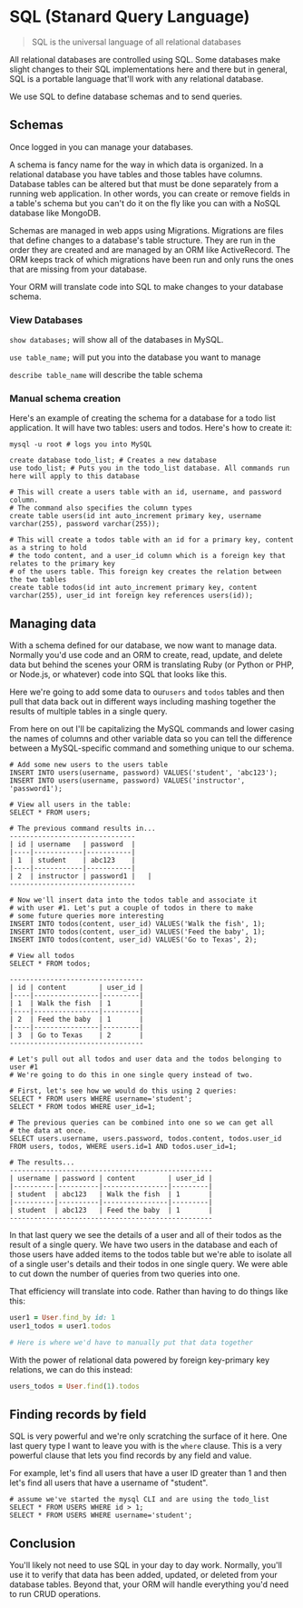# SQL (Stanard Query Language)

> SQL is the universal language of all relational databases

All relational databases are controlled using SQL. Some databases make slight changes to their SQL implementations here and there but in general, SQL is a portable language that'll work with any relational database.

We use SQL to define database schemas and to send queries.

<!-- ## Starting/Stopping/Restarting MySQL

To start, stop, or restart MySQL you can run one of these commands:

```
mysql.server start
mysql.server stop
mysql.server restart
```

Once the MySQL server daemon (program that runs in the background) is running you can access the CLI (or REPL) by running `mysql -u <username>`. By default a MySQL installation on a development machine will have a user named `root` with no password. In production you should create a unique user that only has permissions to edit the databases that you specify for security purposes.

Log into the MySQL command line by running `mysql -u root` -->

## Schemas

Once logged in you can manage your databases.

A schema is fancy name for the way in which data is organized. In a relational database you have tables and those tables have columns. Database tables can be altered but that must be done separately from a running web application. In other words, you can create or remove fields in a table's schema but you can't do it on the fly like you can with a NoSQL database like MongoDB.

Schemas are managed in web apps using Migrations. Migrations are files that define changes to a database's table structure. They are run in the order they are created and are managed by an ORM like ActiveRecord. The ORM keeps track of which migrations have been run and only runs the ones that are missing from your database. 

Your ORM will translate code into SQL to make changes to your database schema.

### View Databases

`show databases;` will show all of the databases in MySQL.

`use table_name;` will put you into the database you want to manage

`describe table_name` will describe the table schema

### Manual schema creation

Here's an example of creating the schema for a database for a todo list application. It will have two tables: users and todos. Here's how to create it:

```
mysql -u root # logs you into MySQL

create database todo_list; # Creates a new database
use todo_list; # Puts you in the todo_list database. All commands run here will apply to this database

# This will create a users table with an id, username, and password column.
# The command also specifies the column types
create table users(id int auto_increment primary key, username varchar(255), password varchar(255));

# This will create a todos table with an id for a primary key, content as a string to hold
# the todo content, and a user_id column which is a foreign key that relates to the primary key 
# of the users table. This foreign key creates the relation between the two tables
create table todos(id int auto_increment primary key, content varchar(255), user_id int foreign key references users(id));
```

## Managing data

With a schema defined for our database, we now want to manage data. Normally you'd use code and an ORM to create, read, update, and delete data but behind the scenes your ORM is translating Ruby (or Python or PHP, or Node.js, or whatever) code into SQL that looks like this.

Here we're going to add some data to our`users` and `todos` tables and then pull that data back out in different ways including mashing together the results of multiple tables in a single query.

From here on out I'll be capitalizing the MySQL commands and lower casing the names of columns and other variable data so you can tell the difference between a MySQL-specific command and something unique to our schema.

```
# Add some new users to the users table
INSERT INTO users(username, password) VALUES('student', 'abc123');
INSERT INTO users(username, password) VALUES('instructor', 'password1');

# View all users in the table:
SELECT * FROM users;

# The previous command results in...
-------------------------------
| id | username   | password  |
|----|------------|-----------|
| 1  | student    | abc123    |
|----|------------|-----------|
| 2  | instructor | password1 |   |
-------------------------------

# Now we'll insert data into the todos table and associate it
# with user #1. Let's put a couple of todos in there to make
# some future queries more interesting
INSERT INTO todos(content, user_id) VALUES('Walk the fish', 1);
INSERT INTO todos(content, user_id) VALUES('Feed the baby', 1);
INSERT INTO todos(content, user_id) VALUES('Go to Texas', 2);

# View all todos
SELECT * FROM todos;

---------------------------------
| id | content        | user_id |
|----|----------------|---------|
| 1  | Walk the fish  | 1       |
|----|----------------|---------|
| 2  | Feed the baby  | 1       |
|----|----------------|---------|
| 3  | Go to Texas    | 2       |
---------------------------------

# Let's pull out all todos and user data and the todos belonging to user #1
# We're going to do this in one single query instead of two.

# First, let's see how we would do this using 2 queries:
SELECT * FROM users WHERE username='student';
SELECT * FROM todos WHERE user_id=1;

# The previous queries can be combined into one so we can get all
# the data at once.
SELECT users.username, users.password, todos.content, todos.user_id FROM users, todos, WHERE users.id=1 AND todos.user_id=1;

# The results...
--------------------------------------------------
| username | password | content        | user_id |
|----------|----------|----------------|---------|
| student  | abc123   | Walk the fish  | 1       |
|----------|----------|----------------|---------|
| student  | abc123   | Feed the baby  | 1       |
--------------------------------------------------
```

In that last query we see the details of a user and all of their todos as the result of a single query. We have two users in the database and each of those users have added items to the todos table but we're able to isolate all of a single user's details and their todos in one single query. We were able to cut down the number of queries from two queries into one.

That efficiency will translate into code. Rather than having to do things like this:

```ruby
user1 = User.find_by id: 1
user1_todos = user1.todos

# Here is where we'd have to manually put that data together
```

With the power of relational data powered by foreign key-primary key relations, we can do this instead:

```ruby
users_todos = User.find(1).todos
```

## Finding records by field

SQL is very powerful and we're only scratching the surface of it here. One last query type I want to leave you with is the `where` clause. This is a very powerful clause that lets you find records by any field and value. 

For example, let's find all users that have a user ID greater than 1 and then let's find all users that have a username of "student".

```
# assume we've started the mysql CLI and are using the todo_list
SELECT * FROM USERS WHERE id > 1;
SELECT * FROM USERS WHERE username='student';
```

## Conclusion

You'll likely not need to use SQL in your day to day work. Normally, you'll use it to verify that data has been added, updated, or deleted from your database tables. Beyond that, your ORM will handle everything you'd need to run CRUD operations.
